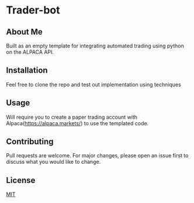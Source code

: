 # Trader-bot

## About Me

Built as an empty template for integrating automated trading using python on the ALPACA API.  

## Installation

Feel free to clone the repo and test out implementation using techniques


## Usage

Will require you to create a paper trading account with Alpaca(https://alpaca.markets/) to use the templated code.


## Contributing
Pull requests are welcome. For major changes, please open an issue first to discuss what you would like to change.

## License
[MIT](https://choosealicense.com/licenses/mit/)

